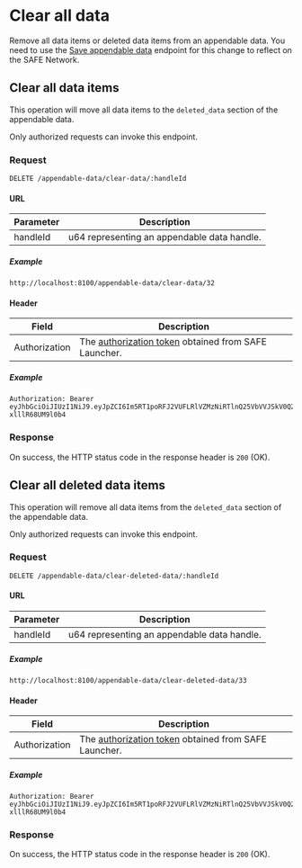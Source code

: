 # Clear all data

Remove all data items or deleted data items from an appendable data. You need to use the [Save appendable data](save-appendable-data.md) endpoint for this change to reflect on the SAFE Network.

## Clear all data items

This operation will move all data items to the `deleted_data` section of the appendable data.

Only authorized requests can invoke this endpoint.

### Request

```
DELETE /appendable-data/clear-data/:handleId
```

#### URL

| Parameter | Description |
| --- | --- |
| handleId | u64 representing an appendable data handle. |

##### Example

```
http://localhost:8100/appendable-data/clear-data/32
```

#### Header

| Field | Description |
| --- | --- |
| Authorization | The [authorization token](/auth) obtained from SAFE Launcher. |

##### Example

```
Authorization: Bearer eyJhbGciOiJIUzI1NiJ9.eyJpZCI6Im5RT1poRFJ2VUFLRlVZMzNiRTlnQ25VbVVJSkV0Q2lmYk4zYjE1dXZ2TlU9In0.OTKcHQ9VUKYzBXH_MqeWR4UcHFJV-xlllR68UM9l0b4
```

### Response

On success, the HTTP status code in the response header is `200` (OK).

## Clear all deleted data items

This operation will remove all data items from the `deleted_data` section of the appendable data.

Only authorized requests can invoke this endpoint.

### Request

```
DELETE /appendable-data/clear-deleted-data/:handleId
```

#### URL

| Parameter | Description |
| --- | --- |
| handleId | u64 representing an appendable data handle. |

##### Example

```
http://localhost:8100/appendable-data/clear-deleted-data/33
```

#### Header

| Field | Description |
| --- | --- |
| Authorization | The [authorization token](/auth) obtained from SAFE Launcher. |

##### Example

```
Authorization: Bearer eyJhbGciOiJIUzI1NiJ9.eyJpZCI6Im5RT1poRFJ2VUFLRlVZMzNiRTlnQ25VbVVJSkV0Q2lmYk4zYjE1dXZ2TlU9In0.OTKcHQ9VUKYzBXH_MqeWR4UcHFJV-xlllR68UM9l0b4
```

### Response

On success, the HTTP status code in the response header is `200` (OK).
